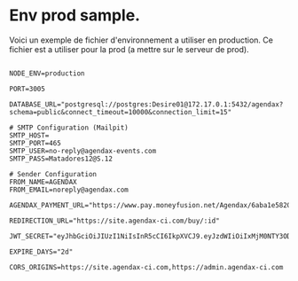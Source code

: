# Env prod sample.

Voici un exemple de fichier d'environnement a utiliser en production. Ce fichier est a utiliser pour la prod (a mettre sur le serveur de prod).

```

NODE_ENV=production

PORT=3005

DATABASE_URL="postgresql://postgres:Desire01@172.17.0.1:5432/agendax?schema=public&connect_timeout=10000&connection_limit=15"

# SMTP Configuration (Mailpit)
SMTP_HOST=
SMTP_PORT=465
SMTP_USER=no-reply@agendax-events.com
SMTP_PASS=Matadores12@S.12

# Sender Configuration
FROM_NAME=AGENDAX
FROM_EMAIL=noreply@agendax.com

AGENDAX_PAYMENT_URL="https://www.pay.moneyfusion.net/Agendax/6aba1e5820821fae/pay/"

REDIRECTION_URL="https://site.agendax-ci.com/buy/:id"

JWT_SECRET="eyJhbGciOiJIUzI1NiIsInR5cCI6IkpXVCJ9.eyJzdWIiOiIxMjM0NTY3ODkwIiwibmFtZSI6IkpvaG4gRG9lIiwiaWF0IjoxNTE2MjM5MDIyfQ.SflKxwRJSMeKKF2QT4fwpMeJf36P>

EXPIRE_DAYS="2d"

CORS_ORIGINS=https://site.agendax-ci.com,https://admin.agendax-ci.com

```